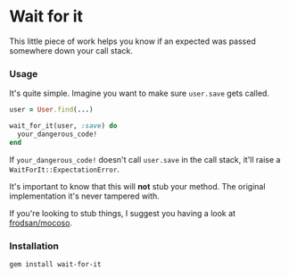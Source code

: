 # Wait for it

This little piece of work helps you know if an expected was passed somewhere down your call stack.

### Usage

It's quite simple. Imagine you want to make sure `user.save` gets called.

```ruby
user = User.find(...)

wait_for_it(user, :save) do
  your_dangerous_code!
end
```

If `your_dangerous_code!` doesn't call `user.save` in the call stack, it'll raise a `WaitForIt::ExpectationError`.

It's important to know that this will **not** stub your method. The original implementation it's never tampered with.

If you're looking to stub things, I suggest you having a look at [frodsan/mocoso](https://github.com/frodsan/mocoso).

### Installation

```bash
gem install wait-for-it
```
